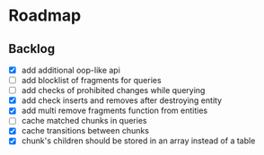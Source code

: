 # Roadmap

## Backlog

- [x] add additional oop-like api
- [ ] add blocklist of fragments for queries
- [ ] add checks of prohibited changes while querying
- [x] add check inserts and removes after destroying entity
- [x] add multi remove fragments function from entities
- [ ] cache matched chunks in queries
- [x] cache transitions between chunks
- [x] chunk's children should be stored in an array instead of a table